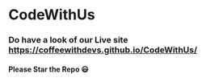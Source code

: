 # CodeWithUs

### Do have a look of our Live site https://coffeewithdevs.github.io/CodeWithUs/

#### Please Star the Repo :smiley:
